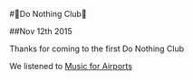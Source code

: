 #🌴Do Nothing Club🌴

##Nov 12th 2015

Thanks for coming to the first Do Nothing Club

We listened to [Music for Airports](https://youtu.be/5KGMo9yOaSU)